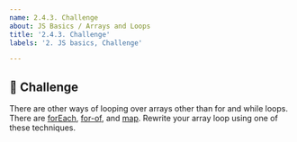 ```yaml
---
name: 2.4.3. Challenge
about: JS Basics / Arrays and Loops
title: '2.4.3. Challenge'
labels: '2. JS basics, Challenge'

---
```

## 🚀 Challenge

There are other ways of looping over arrays other than for and while loops. There are [forEach](https://developer.mozilla.org/en-US/docs/Web/JavaScript/Reference/Global_Objects/Array/forEach), [for-of](https://developer.mozilla.org/en-US/docs/Web/JavaScript/Reference/Statements/for...of), and [map](https://developer.mozilla.org/en-US/docs/Web/JavaScript/Reference/Global_Objects/Array/map). Rewrite your array loop using one of these techniques.
